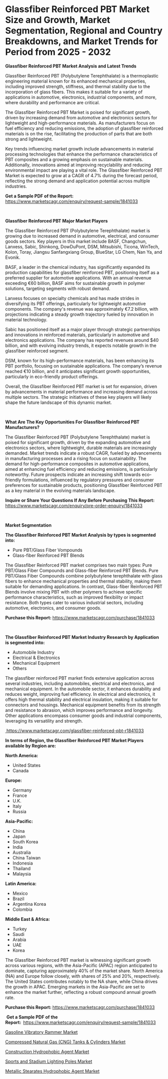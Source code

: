 <p><h1>Glassfiber Reinforced PBT Market Size and Growth, Market Segmentation, Regional and Country Breakdowns, and Market Trends for Period from 2025 -  2032</h1></p><p><strong>Glassfiber Reinforced PBT Market Analysis and Latest Trends</strong></p>
<p><p>Glassfiber Reinforced PBT (Polybutylene Terephthalate) is a thermoplastic engineering material known for its enhanced mechanical properties, including improved strength, stiffness, and thermal stability due to the incorporation of glass fibers. This makes it suitable for a variety of applications in automotive, electronics, industrial components, and more, where durability and performance are critical.</p><p>The Glassfiber Reinforced PBT Market is poised for significant growth, driven by increasing demand from automotive and electronics sectors for lightweight and high-performance materials. As manufacturers focus on fuel efficiency and reducing emissions, the adoption of glassfiber reinforced materials is on the rise, facilitating the production of parts that are both strong and lightweight. </p><p>Key trends influencing market growth include advancements in material processing technologies that enhance the performance characteristics of PBT composites and a growing emphasis on sustainable materials. Additionally, innovations aimed at improving recyclability and reducing environmental impact are playing a vital role. The Glassfiber Reinforced PBT Market is expected to grow at a CAGR of 4.7% during the forecast period, reflecting the strong demand and application potential across multiple industries.</p></p>
<p><strong>Get a Sample PDF of the Report:&nbsp;</strong> <a href="https://www.marketscagr.com/enquiry/request-sample/1841033?utm_campaign=2012&utm_medium=2&utm_source=Github&utm_content=ia&utm_term=03042025&utm_id=glassfiber-reinforced-pbt">https://www.marketscagr.com/enquiry/request-sample/1841033</a></p>
<p>&nbsp;</p>
<p><strong>Glassfiber Reinforced PBT Major Market Players</strong></p>
<p><p>The Glassfiber Reinforced PBT (Polybutylene Terephthalate) market is growing due to increased demand in automotive, electrical, and consumer goods sectors. Key players in this market include BASF, Changchun, Lanxess, Sabic, Shinkong, DowDuPont, DSM, Mitsubishi, Ticona, WinTech, Kolon, Toray, Jiangsu Sanfangxiang Group, BlueStar, LG Chem, Nan Ya, and Evonik.</p><p>BASF, a leader in the chemical industry, has significantly expanded its production capabilities for glassfiber reinforced PBT, positioning itself as a preferred supplier for automotive applications. With an annual revenue exceeding €60 billion, BASF aims for sustainable growth in polymer solutions, targeting segments with robust demand.</p><p>Lanxess focuses on specialty chemicals and has made strides in diversifying its PBT offerings, particularly for lightweight automotive components. The company's revenue was approximately €7.2 billion, with projections indicating a steady growth trajectory fueled by innovation in material technology.</p><p>Sabic has positioned itself as a major player through strategic partnerships and innovations in reinforced materials, particularly in automotive and electronics applications. The company has reported revenues around $40 billion, and with evolving industry trends, it expects notable growth in the glassfiber reinforced segment.</p><p>DSM, known for its high-performance materials, has been enhancing its PBT portfolio, focusing on sustainable applications. The company’s revenue reached €10 billion, and it anticipates significant growth opportunities, particularly in eco-friendly product offerings.</p><p>Overall, the Glassfiber Reinforced PBT market is set for expansion, driven by advancements in material performance and increasing demand across multiple sectors. The strategic initiatives of these key players will likely shape the future landscape of this dynamic market.</p></p>
<p>&nbsp;</p>
<p><strong>What Are The Key Opportunities For Glassfiber Reinforced PBT Manufacturers?</strong></p>
<p><p>The Glassfiber Reinforced PBT (Polybutylene Terephthalate) market is poised for significant growth, driven by the expanding automotive and electronics sectors, where lightweight, durable materials are increasingly demanded. Market trends indicate a robust CAGR, fueled by advancements in manufacturing processes and a rising focus on sustainability. The demand for high-performance composites in automotive applications, aimed at enhancing fuel efficiency and reducing emissions, is particularly noteworthy. Future prospects indicate an increasing shift towards eco-friendly formulations, influenced by regulatory pressures and consumer preferences for sustainable products, positioning Glassfiber Reinforced PBT as a key material in the evolving materials landscape.</p></p>
<p><strong>Inquire or Share Your Questions If Any Before Purchasing This Report:</strong> <a href="https://www.marketscagr.com/enquiry/pre-order-enquiry/1841033?utm_campaign=2012&utm_medium=2&utm_source=Github&utm_content=ia&utm_term=03042025&utm_id=glassfiber-reinforced-pbt">https://www.marketscagr.com/enquiry/pre-order-enquiry/1841033</a></p>
<p>&nbsp;</p>
<p><strong>Market Segmentation</strong></p>
<p><strong>The Glassfiber Reinforced PBT Market Analysis by types is segmented into:</strong></p>
<p><ul><li>Pure PBT/Glass Fiber Vompounds</li><li>Glass-fiber Reinforced PBT Blends</li></ul></p>
<p><p>The Glassfiber Reinforced PBT market comprises two main types: Pure PBT/Glass Fiber Compounds and Glass-fiber Reinforced PBT Blends. Pure PBT/Glass Fiber Compounds combine polybutylene terephthalate with glass fibers to enhance mechanical properties and thermal stability, making them suitable for demanding applications. In contrast, Glass-fiber Reinforced PBT Blends involve mixing PBT with other polymers to achieve specific performance characteristics, such as improved flexibility or impact resistance. Both types cater to various industrial sectors, including automotive, electronics, and consumer goods.</p></p>
<p><strong>Purchase this Report:&nbsp;</strong><a href="https://www.marketscagr.com/purchase/1841033?utm_campaign=2012&utm_medium=2&utm_source=Github&utm_content=ia&utm_term=03042025&utm_id=glassfiber-reinforced-pbt">https://www.marketscagr.com/purchase/1841033</a></p>
<p>&nbsp;</p>
<p><strong>The Glassfiber Reinforced PBT Market Industry Research by Application is segmented into:</strong></p>
<p><ul><li>Automobile Industry</li><li>Electrical & Electronics</li><li>Mechanical Equipment</li><li>Others</li></ul></p>
<p><p>The glassfiber reinforced PBT market finds extensive application across several industries, including automobiles, electrical and electronics, and mechanical equipment. In the automobile sector, it enhances durability and reduces weight, improving fuel efficiency. In electrical and electronics, it offers high thermal stability and electrical insulation, making it suitable for connectors and housings. Mechanical equipment benefits from its strength and resistance to abrasion, which improves performance and longevity. Other applications encompass consumer goods and industrial components, leveraging its versatility and strength.</p></p>
<p><a href="https://www.marketscagr.com/glassfiber-reinforced-pbt-r1841033?utm_campaign=2012&utm_medium=2&utm_source=Github&utm_content=ia&utm_term=03042025&utm_id=glassfiber-reinforced-pbt">&nbsp;https://www.marketscagr.com/glassfiber-reinforced-pbt-r1841033</a></p>
<p><strong>In terms of Region, the Glassfiber Reinforced PBT Market Players available by Region are:</strong></p>
<p>
    <p> <strong> North America: </strong>
        <ul>
            <li>United States</li>
            <li>Canada</li>
        </ul>
        </p> 
    <p> <strong> Europe: </strong>
        <ul>
            <li>Germany</li>
            <li>France</li>
            <li>U.K.</li>
            <li>Italy</li>
            <li>Russia</li>
        </ul>
        </p> 
    <p> <strong> Asia-Pacific: </strong>
        <ul>
            <li>China</li>
            <li>Japan</li>
            <li>South Korea</li>
            <li>India</li>
            <li>Australia</li>
            <li>China Taiwan</li>
            <li>Indonesia</li>
            <li>Thailand</li>
            <li>Malaysia</li>
        </ul>
        </p> 
    <p> <strong> Latin America: </strong>
        <ul>
            <li>Mexico</li>
            <li>Brazil</li>
            <li>Argentina Korea</li>
            <li>Colombia</li>
        </ul>
        </p> 
    <p> <strong> Middle East & Africa: </strong>
        <ul>
            <li>Turkey</li>
            <li>Saudi</li>
            <li>Arabia</li>
            <li>UAE</li>
            <li>Korea</li>
        </ul>
    </p>
    </p>
<p><p>The Glassfiber Reinforced PBT market is witnessing significant growth across various regions, with the Asia-Pacific (APAC) region anticipated to dominate, capturing approximately 40% of the market share. North America (NA) and Europe follow closely, with shares of 25% and 20%, respectively. The United States contributes notably to the NA share, while China drives the growth in APAC. Emerging markets in the Asia-Pacific are set to enhance the market further, reflecting a robust compound annual growth rate.</p></p>
<p><strong>Purchase this Report: </strong><a href="https://www.marketscagr.com/purchase/1841033?utm_campaign=2012&utm_medium=2&utm_source=Github&utm_content=ia&utm_term=03042025&utm_id=glassfiber-reinforced-pbt">https://www.marketscagr.com/purchase/1841033</a></p>
<p>&nbsp;<strong>Get a Sample PDF of the Report:&nbsp;&nbsp;</strong><a href="https://www.marketscagr.com/enquiry/request-sample/1841033?utm_campaign=2012&utm_medium=2&utm_source=Github&utm_content=ia&utm_term=03042025&utm_id=glassfiber-reinforced-pbt">https://www.marketscagr.com/enquiry/request-sample/1841033</a></p>
<p><strong></strong></p>
<p><p><a href="https://www.linkedin.com/pulse/gasoline-vibratory-rammer-market-expected-see-significant-competition-e8lne?utm_campaign=2012&utm_medium=2&utm_source=Github&utm_content=ia&utm_term=03042025&utm_id=glassfiber-reinforced-pbt">Gasoline Vibratory Rammer Market</a></p><p><a href="https://www.linkedin.com/pulse/exploring-103-growth-compressed-natural-gas-cng-tanks-cylinders-xydte?utm_campaign=2012&utm_medium=2&utm_source=Github&utm_content=ia&utm_term=03042025&utm_id=glassfiber-reinforced-pbt">Compressed Natural Gas (CNG) Tanks & Cylinders Market</a></p><p><a href="https://github.com/safatabhee/Market-Research-Report-List-1/blob/main/construction-hydrophobic-agent-market.md?utm_campaign=2012&utm_medium=2&utm_source=Github&utm_content=ia&utm_term=03042025&utm_id=glassfiber-reinforced-pbt">Construction Hydrophobic Agent Market</a></p><p><a href="https://www.linkedin.com/pulse/sports-stadium-lighting-poles-market-trend-analysis-suggests-6orwe?utm_campaign=2012&utm_medium=2&utm_source=Github&utm_content=ia&utm_term=03042025&utm_id=glassfiber-reinforced-pbt">Sports and Stadium Lighting Poles Market</a></p><p><a href="https://github.com/resiebustin/Market-Research-Report-List-1/blob/main/metallic-stearates-hydrophobic-agent-market.md?utm_campaign=2012&utm_medium=2&utm_source=Github&utm_content=ia&utm_term=03042025&utm_id=glassfiber-reinforced-pbt">Metallic Stearates Hydrophobic Agent Market</a></p></p>